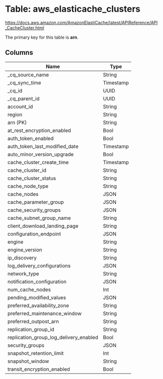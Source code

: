 # Table: aws_elasticache_clusters

https://docs.aws.amazon.com/AmazonElastiCache/latest/APIReference/API_CacheCluster.html

The primary key for this table is **arn**.

## Columns

| Name          | Type          |
| ------------- | ------------- |
|_cq_source_name|String|
|_cq_sync_time|Timestamp|
|_cq_id|UUID|
|_cq_parent_id|UUID|
|account_id|String|
|region|String|
|arn (PK)|String|
|at_rest_encryption_enabled|Bool|
|auth_token_enabled|Bool|
|auth_token_last_modified_date|Timestamp|
|auto_minor_version_upgrade|Bool|
|cache_cluster_create_time|Timestamp|
|cache_cluster_id|String|
|cache_cluster_status|String|
|cache_node_type|String|
|cache_nodes|JSON|
|cache_parameter_group|JSON|
|cache_security_groups|JSON|
|cache_subnet_group_name|String|
|client_download_landing_page|String|
|configuration_endpoint|JSON|
|engine|String|
|engine_version|String|
|ip_discovery|String|
|log_delivery_configurations|JSON|
|network_type|String|
|notification_configuration|JSON|
|num_cache_nodes|Int|
|pending_modified_values|JSON|
|preferred_availability_zone|String|
|preferred_maintenance_window|String|
|preferred_outpost_arn|String|
|replication_group_id|String|
|replication_group_log_delivery_enabled|Bool|
|security_groups|JSON|
|snapshot_retention_limit|Int|
|snapshot_window|String|
|transit_encryption_enabled|Bool|